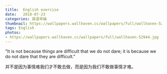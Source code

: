 ```yaml
---
title:  English exercise
date:   2018-07-23
categories: 英语早操
thumbnail: https://wallpapers.wallhaven.cc/wallpapers/full/wallhaven-52944.jpg
tags: English
photos:
- https://wallpapers.wallhaven.cc/wallpapers/full/wallhaven-52944.jpg
---
```


"It is not because things are difficult that we do not dare; it is because we do not dare that they are difficult."
<p>并不是因为事情难我们才不敢去做，而是因为我们不敢做事情才难。</p>
